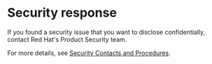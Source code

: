 # Security response

If you found a security issue that you want to disclose confidentially, contact Red Hat's Product Security team.

For more details, see [Security Contacts and Procedures](https://access.redhat.com/security/team/contact/).
